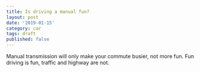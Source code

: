 ```yaml
---
title: Is driving a manual fun?
layout: post
date: '2019-01-15'
category: car
tags: draft
published: false
---
```


Manual transmission will only make your commute busier, not more fun. Fun driving is fun, traffic and highway are not.